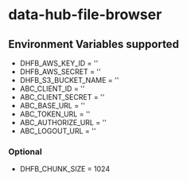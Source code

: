 # data-hub-file-browser


## Environment Variables supported
- DHFB_AWS_KEY_ID = ''
- DHFB_AWS_SECRET = ''
- DHFB_S3_BUCKET_NAME = ''
- ABC_CLIENT_ID = ''
- ABC_CLIENT_SECRET = ''
- ABC_BASE_URL = ''
- ABC_TOKEN_URL = ''
- ABC_AUTHORIZE_URL = ''
- ABC_LOGOUT_URL = ''

### Optional
- DHFB_CHUNK_SIZE = 1024
